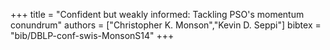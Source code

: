 +++
title =  "Confident but weakly informed: Tackling PSO's momentum conundrum"
authors = ["Christopher K. Monson","Kevin D. Seppi"]
bibtex = "bib/DBLP-conf-swis-MonsonS14"
+++
